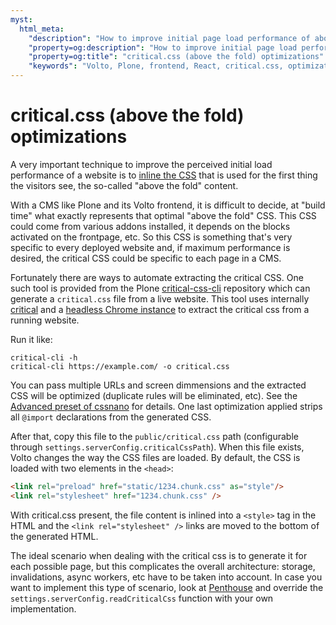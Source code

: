 ```yaml
---
myst:
  html_meta:
    "description": "How to improve initial page load performance of above-the-fold content with critical.css."
    "property=og:description": "How to improve initial page load performance of above-the-fold content with critical.css."
    "property=og:title": "critical.css (above the fold) optimizations"
    "keywords": "Volto, Plone, frontend, React, critical.css, optimizations"
---
```


# critical.css (above the fold) optimizations

A very important technique to improve the perceived initial load performance of
a website is to
[inline the CSS](https://www.smashingmagazine.com/2015/08/understanding-critical-css/)
that is used for the first thing the visitors see, the so-called "above the
fold" content.

With a CMS like Plone and its Volto frontend, it is difficult to decide, at
"build time" what exactly represents that optimal "above the fold" CSS. This
CSS could come from various addons installed, it depends on the blocks
activated on the frontpage, etc. So this CSS is something that's very specific
to every deployed website and, if maximum performance is desired, the critical
CSS could be specific to each page in a CMS.

Fortunately there are ways to automate extracting the critical CSS. One such
tool is provided from the Plone [critical-css-cli](https://github.com/plone/critical-css-cli)
repository which can generate a `critical.css` file from a live website. This
tool uses internally [critical](https://github.com/addyosmani/critical) and
a [headless Chrome instance](https://pptr.dev/) to extract the critical css
from a running website.

Run it like:

```
critical-cli -h
critical-cli https://example.com/ -o critical.css
```

You can pass multiple URLs and screen dimmensions and the extracted CSS will be
optimized (duplicate rules will be eliminated, etc). See the [Advanced preset
of cssnano](https://cssnano.github.io/cssnano/docs/what-are-optimisations/) for details. One last
optimization applied strips all `@import` declarations from the generated CSS.

After that, copy this file to the `public/critical.css` path (configurable
through `settings.serverConfig.criticalCssPath`). When this file exists, Volto
changes the way the CSS files are loaded. By default, the CSS is loaded with
two elements in the `<head>`:

```html
<link rel="preload" href="static/1234.chunk.css" as="style"/>
<link rel="stylesheet" href="1234.chunk.css" />
```

With critical.css present, the file content is inlined into a `<style>` tag in
the HTML and the `<link rel="stylesheet" />` links are moved to the bottom of
the generated HTML.

The ideal scenario when dealing with the critical css is to generate it for
each possible page, but this complicates the overall architecture: storage,
invalidations, async workers, etc have to be taken into account. In case you
want to implement this type of scenario, look at
[Penthouse](https://github.com/pocketjoso/penthouse) and override the
`settings.serverConfig.readCriticalCss` function with your own implementation.
